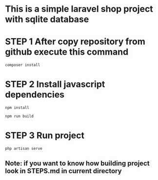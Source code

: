 # This is a simple laravel shop project with sqlite database

# STEP 1 After copy repository from github execute this command
```composer install```

# STEP 2 Install javascript dependencies
```
npm install

npm run build
```
# STEP 3 Run project
```php artisan serve```

## Note: if you want to know how building project look in STEPS.md in current directory
